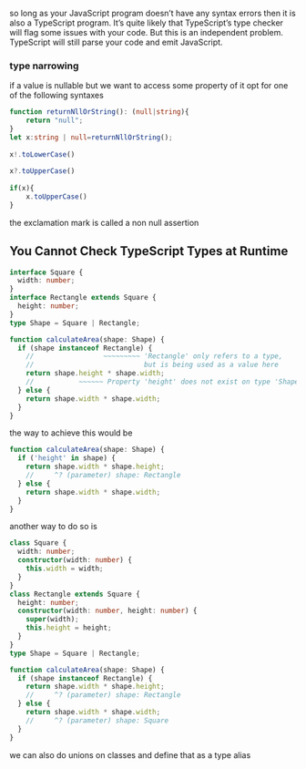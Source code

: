 so long as your JavaScript program doesn’t have any syntax errors then it is also a TypeScript program. It’s quite likely that TypeScript’s type checker will flag some issues with your code. But this is an independent problem. TypeScript will still parse your code and emit JavaScript.

### type narrowing
if a value is nullable but we want to access some property of it opt for one of the following syntaxes
```ts
function returnNllOrString(): (null|string){
    return "null";
}
let x:string | null=returnNllOrString();
  
x!.toLowerCase()
  
x?.toUpperCase()
  
if(x){
    x.toUpperCase()
}
```

the exclamation mark is called a non null assertion

## You Cannot Check TypeScript Types at Runtime
```ts
interface Square {
  width: number;
}
interface Rectangle extends Square {
  height: number;
}
type Shape = Square | Rectangle;

function calculateArea(shape: Shape) {
  if (shape instanceof Rectangle) {
    //                 ~~~~~~~~~ 'Rectangle' only refers to a type,
    //                           but is being used as a value here
    return shape.height * shape.width;
    //           ~~~~~~ Property 'height' does not exist on type 'Shape'
  } else {
    return shape.width * shape.width;
  }
}
```
the way to achieve this would be
```ts
function calculateArea(shape: Shape) {
  if ('height' in shape) {
    return shape.width * shape.height;
    //     ^? (parameter) shape: Rectangle
  } else {
    return shape.width * shape.width;
  }
}
```
another way to do so is
```ts
class Square {
  width: number;
  constructor(width: number) {
    this.width = width;
  }
}
class Rectangle extends Square {
  height: number;
  constructor(width: number, height: number) {
    super(width);
    this.height = height;
  }
}
type Shape = Square | Rectangle;

function calculateArea(shape: Shape) {
  if (shape instanceof Rectangle) {
    return shape.width * shape.height;
    //     ^? (parameter) shape: Rectangle
  } else {
    return shape.width * shape.width;
    //     ^? (parameter) shape: Square
  }
}
```

we can also do unions on classes and define that as a type alias